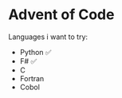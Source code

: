 # Advent of Code

Languages i want to try:
* Python :white_check_mark:
* F# :white_check_mark:
* C
* Fortran
* Cobol